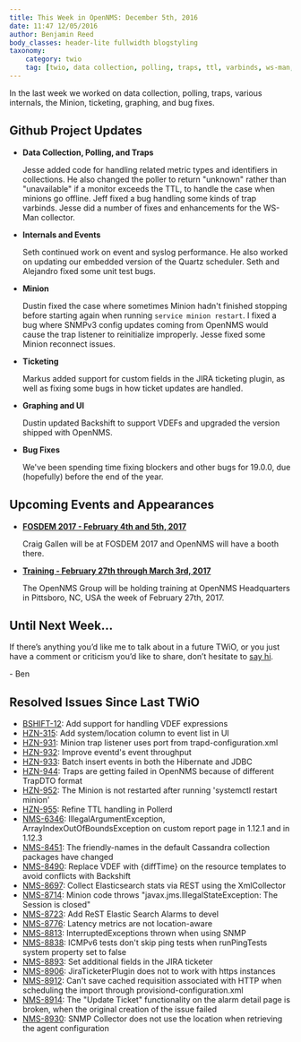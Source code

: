 ```yaml
---
title: This Week in OpenNMS: December 5th, 2016
date: 11:47 12/05/2016
author: Benjamin Reed
body_classes: header-lite fullwidth blogstyling
taxonomy:
    category: twio
    tag: [twio, data collection, polling, traps, ttl, varbinds, ws-man, syslog, events, quartz, unit tests, minion, snmpv3 jira, backshift, vdef, bug fixes, fosdem]
---
```


In the last week we worked on data collection, polling, traps, various internals, the Minion, ticketing, graphing, and bug fixes.

<!-- git log --all --no-merges --since='2016-11-28 00:00:00' --until='2016-12-05 00:00:00' --format='%Cblue%ai %Cgreen%aN %Cred%d %Creset%s %Cblue(%H)' | sort | less -R -->

Github Project Updates
----------------------

* __Data Collection, Polling, and Traps__

  Jesse added code for handling related metric types and identifiers in collections.  He also changed the poller to return "unknown" rather than "unavailable" if a monitor exceeds the TTL, to handle the case when minions go offline.  Jeff fixed a bug handling some kinds of trap varbinds.  Jesse did a number of fixes and enhancements for the WS-Man collector.

* __Internals and Events__

  Seth continued work on event and syslog performance.  He also worked on updating our embedded version of the Quartz scheduler.  Seth and Alejandro fixed some unit test bugs.

* __Minion__

  Dustin fixed the case where sometimes Minion hadn't finished stopping before starting again when running `service minion restart`.  I fixed a bug where SNMPv3 config updates coming from OpenNMS would cause the trap listener to reinitialize improperly.  Jesse fixed some Minion reconnect issues.

* __Ticketing__

  Markus added support for custom fields in the JIRA ticketing plugin, as well as fixing some bugs in how ticket updates are handled.

* __Graphing and UI__

  Dustin updated Backshift to support VDEFs and upgraded the version shipped with OpenNMS.

* __Bug Fixes__

  We've been spending time fixing blockers and other bugs for 19.0.0, due (hopefully) before the end of the year.

Upcoming Events and Appearances
-------------------------------

* __[FOSDEM 2017 - February 4th and 5th, 2017](https://fosdem.org/2017/)__

  Craig Gallen will be at FOSDEM 2017 and OpenNMS will have a booth there.

* __[Training - February 27th through March 3rd, 2017](https://www.opennms.com/opennms-training-dates-announced-for-february-2017/)__

  The OpenNMS Group will be holding training at OpenNMS Headquarters in Pittsboro, NC, USA the week of February 27th, 2017.

Until Next Week…
----------------

If there’s anything you’d like me to talk about in a future TWiO, or you just have a comment or criticism you’d like to share, don’t hesitate to [say hi](mailto:twio@opennms.org).

\- Ben

Resolved Issues Since Last TWiO
-------------------------------

* [BSHIFT-12](https://issues.opennms.org/browse/BSHIFT-12): Add support for handling VDEF expressions
* [HZN-315](https://issues.opennms.org/browse/HZN-315): Add system/location column to event list in UI
* [HZN-931](https://issues.opennms.org/browse/HZN-931): Minion trap listener uses port from trapd-configuration.xml
* [HZN-932](https://issues.opennms.org/browse/HZN-932): Improve eventd's event throughput
* [HZN-933](https://issues.opennms.org/browse/HZN-933): Batch insert events in both the Hibernate and JDBC
* [HZN-944](https://issues.opennms.org/browse/HZN-944): Traps are getting failed in OpenNMS because of different TrapDTO format
* [HZN-952](https://issues.opennms.org/browse/HZN-952): The Minion is not restarted after running 'systemctl restart minion'
* [HZN-955](https://issues.opennms.org/browse/HZN-955): Refine TTL handling in Pollerd
* [NMS-6346](https://issues.opennms.org/browse/NMS-6346): IllegalArgumentException, ArrayIndexOutOfBoundsException on custom report page in 1.12.1 and in 1.12.3 
* [NMS-8451](https://issues.opennms.org/browse/NMS-8451): The friendly-names in the default Cassandra collection packages have changed
* [NMS-8490](https://issues.opennms.org/browse/NMS-8490): Replace VDEF with {diffTime} on the resource templates to avoid conflicts with Backshift
* [NMS-8697](https://issues.opennms.org/browse/NMS-8697): Collect Elasticsearch stats via REST using the XmlCollector
* [NMS-8714](https://issues.opennms.org/browse/NMS-8714): Minion code throws "javax.jms.IllegalStateException: The Session is closed"
* [NMS-8723](https://issues.opennms.org/browse/NMS-8723): Add ReST Elastic Search Alarms to devel
* [NMS-8776](https://issues.opennms.org/browse/NMS-8776): Latency metrics are not location-aware
* [NMS-8813](https://issues.opennms.org/browse/NMS-8813): InterruptedExceptions thrown when using SNMP
* [NMS-8838](https://issues.opennms.org/browse/NMS-8838): ICMPv6 tests don't skip ping tests when runPingTests system property set to false
* [NMS-8893](https://issues.opennms.org/browse/NMS-8893): Set additional fields in the JIRA ticketer
* [NMS-8906](https://issues.opennms.org/browse/NMS-8906): JiraTicketerPlugin does not to work with https instances
* [NMS-8912](https://issues.opennms.org/browse/NMS-8912): Can't save cached requisition associated with HTTP when scheduling the import through provisiond-configuration.xml
* [NMS-8914](https://issues.opennms.org/browse/NMS-8914): The "Update Ticket" functionality on the alarm detail page is broken, when the original creation of the issue failed
* [NMS-8930](https://issues.opennms.org/browse/NMS-8930): SNMP Collector does not use the location when retrieving the agent configuration

<!--
  https://github.com/OpenNMS/twio-fodder/blob/master/scripts/twio-issues-list.pl
-->

